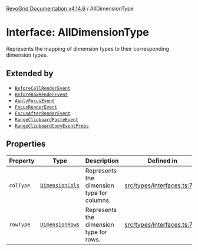 [RevoGrid Documentation v4.14.6](README.md) / AllDimensionType

# Interface: AllDimensionType

Represents the mapping of dimension types to their corresponding dimension types.

## Extended by

- [`BeforeCellRenderEvent`](Interface.BeforeCellRenderEvent.md)
- [`BeforeRowRenderEvent`](Interface.BeforeRowRenderEvent.md)
- [`ApplyFocusEvent`](Interface.ApplyFocusEvent.md)
- [`FocusRenderEvent`](Interface.FocusRenderEvent.md)
- [`FocusAfterRenderEvent`](Interface.FocusAfterRenderEvent.md)
- [`RangeClipboardPasteEvent`](Interface.RangeClipboardPasteEvent.md)
- [`RangeClipboardCopyEventProps`](Interface.RangeClipboardCopyEventProps.md)

## Properties

| Property | Type | Description | Defined in |
| ------ | ------ | ------ | ------ |
| `colType` | [`DimensionCols`](TypeAlias.DimensionCols.md) | Represents the dimension type for columns. | [src/types/interfaces.ts:770](https://github.com/revolist/revogrid/blob/62db573a68fb44a3482895267c8cda1c54f2f4d4/src/types/interfaces.ts#L770) |
| `rowType` | [`DimensionRows`](TypeAlias.DimensionRows.md) | Represents the dimension type for rows. | [src/types/interfaces.ts:765](https://github.com/revolist/revogrid/blob/62db573a68fb44a3482895267c8cda1c54f2f4d4/src/types/interfaces.ts#L765) |

